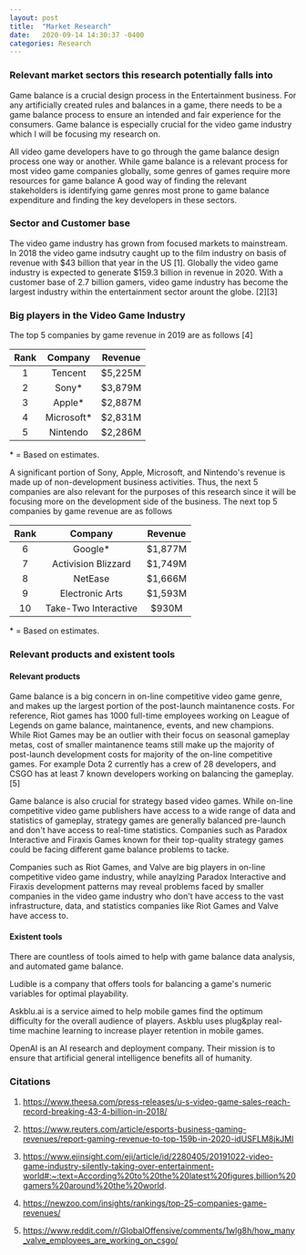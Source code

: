 ```yaml
---
layout: post
title:  "Market Research"
date:   2020-09-14 14:30:37 -0400
categories: Research
---
```


### Relevant market sectors this research potentially falls into

Game balance is a crucial design process in the Entertainment business. For any artificially created rules and balances in a game, there needs to be a game balance process to ensure an intended and fair experience for the consumers. Game balance is especially crucial for the video game industry which I will be focusing my research on. 

All video game developers have to go through the game balance design process one way or another. While game balance is a relevant process for most video game companies globally, some genres of games require more resources for game balance A good way of finding the relevant stakeholders is identifying game genres most prone to game balance expenditure and finding the key developers in these sectors.

### Sector and Customer base

The video game industry has grown from focused markets to mainstream. In 2018 the video game indsutry caught up to the film industry on basis of revenue with $43 billion that year in the US [1]. Globally the video game industry is expected to generate $159.3 billion in revenue in 2020. With a customer base of 2.7 billion gamers, video game industry has become the largest industry within the entertainment sector arount the globe. [2][3]


### Big players in the Video Game Industry

The top 5 companies by game revenue in 2019 are as follows [4]

|Rank| Company  | Revenue |
|:-:|:-:|:-:|
|1|Tencent|$5,225M|
|2|Sony*|$3,879M|
|3|Apple*|$2,887M|
|4|Microsoft*|$2,831M|
|5|Nintendo|$2,286M|

\* = Based on estimates.

A significant portion of Sony, Apple, Microsoft, and Nintendo's revenue is made up of non-development business activities. Thus, the next 5 companies are also relevant for the purposes of this research since it will be focusing more on the development side of the business. The next top 5 companies by game revenue are as follows

|Rank| Company  | Revenue |
|:-:|:-:|:-:|
|6|Google*|$1,877M|
|7|Activision Blizzard|$1,749M|
|8|NetEase|$1,666M|
|9|Electronic Arts|$1,593M|
|10|Take-Two Interactive|$930M|

\* = Based on estimates.

### Relevant products and existent tools

#### Relevant products

Game balance is a big concern in on-line competitive video game genre, and makes up the largest portion of the post-launch maintanence costs. 
For reference, Riot games has 1000 full-time employees working on League of Legends on game balance, maintanence, events, and new champions.
While Riot Games may be an outlier with their focus on seasonal gameplay metas, cost of smaller maintanence teams still make up the majority of post-launch development costs for majority of the on-line competitive games. 
For example Dota 2 currently has a crew of 28 developers, and CSGO has at least 7 known developers working on balancing the gameplay. [5]

Game balance is also crucial for strategy based video games. While on-line competitive video game publishers have access to a wide range of data and statistics of gameplay, strategy games are generally balanced pre-launch and don't have access to real-time statistics. Companies such as Paradox Interactive and Firaxis Games known for their top-quality strategy games could be facing different game balance problems to tacke. 

Companies such as Riot Games, and Valve are big players in on-line competitive video game industry, while anaylzing Paradox Interactive and Firaxis development patterns may reveal problems faced by smaller companies in the video game industry who don't have access to the vast infrastructure, data, and statistics companies like Riot Games and Valve have access to.

####  Existent tools

There are countless of tools aimed to help with game balance data analysis, and automated game balance. 

Ludible is a company that offers tools for balancing a game's numeric variables for optimal playability.

Askblu.ai is a service aimed to help mobile games find the optimum difficulty for the overall audience of players. Askblu uses plug&play real-time machine learning to increase player retention in mobile games.

OpenAI is an AI research and deployment company. Their mission is to ensure that artificial general intelligence benefits all of humanity.

### Citations

1) https://www.theesa.com/press-releases/u-s-video-game-sales-reach-record-breaking-43-4-billion-in-2018/

2) https://www.reuters.com/article/esports-business-gaming-revenues/report-gaming-revenue-to-top-159b-in-2020-idUSFLM8jkJMl

3) https://www.ejinsight.com/eji/article/id/2280405/20191022-video-game-industry-silently-taking-over-entertainment-world#:~:text=According%20to%20the%20latest%20figures,billion%20gamers%20around%20the%20world.

4) https://newzoo.com/insights/rankings/top-25-companies-game-revenues/

5) https://www.reddit.com/r/GlobalOffensive/comments/1wlg8h/how_many_valve_employees_are_working_on_csgo/
